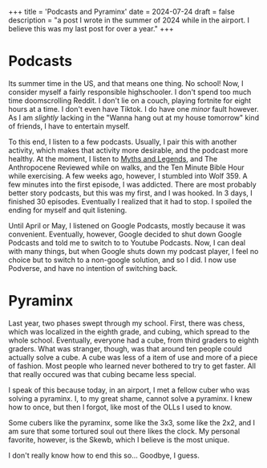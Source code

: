 +++
title = 'Podcasts and Pyraminx'
date = 2024-07-24
draft = false
description = "a post I wrote in the summer of 2024 while in the airport. I believe this was my last post for over a year."
+++

# Podcasts

Its summer time in the US, and that means one thing. No school! Now, I consider myself a fairly responsible highschooler. I don't spend too much time doomscrolling Reddit. I don't lie on a couch, playing fortnite for eight hours at a time. I don't even have Tiktok. I do have one *minor* fault however. As I am *slightly* lacking in the "Wanna hang out at my house tomorrow" kind of friends, I have to entertain myself. 

To this end, I listen to a few podcasts. Usually, I pair this with another activity, which makes that activity more desirable, and the podcast more healthy. At the moment, I  listen to [Myths and Legends](https://www.mythpodcast.com/), and The Anthropocene Reviewed while on walks, and the Ten Minute Bible Hour while exercising. A few weeks ago, however, I stumbled into Wolf 359. A few minutes into the first episode, I was addicted. There are most probably better story podcasts, but this was my first, and I was hooked. In 3 days, I finished 30 episodes. Eventually I realized that it had to stop. I spoiled the ending for myself and quit listening. 

Until April or May, I listened on Google Podcasts, mostly because it was convenient. Eventually, however, Google decided to shut down Google Podcasts and told me to switch to to Youtube Podcasts. Now, I can deal with many things, but when Google shuts down my podcast player, I feel no choice but to switch to a non-google solution, and so I did. I now use Podverse, and have no intention of switching back.

# Pyraminx

Last year, two phases swept through my school. First, there was chess, which was localized in the eighth grade, and cubing, which spread to the whole school. Eventually, everyone had a cube, from third graders to eighth graders. What was stranger, though, was that around ten people could actually solve a cube. A cube was less of a item of use and more of a piece of fashion. Most people who learned never bothered to try to get faster. All that really occured was that cubing became less special. 

I speak of this because today, in an airport, I met a fellow cuber who was solving a pyraminx. I, to my great shame, cannot solve a pyraminx. I knew how to once, but then I forgot, like most of the OLLs I used to know. 

Some cubers like the pyraminx, some like the 3x3, some like the 2x2, and I am sure that some tortured soul out there likes the clock. My personal favorite, however, is the Skewb, which I believe is the most unique. 

I don't really know how to end this so... Goodbye, I guess.
